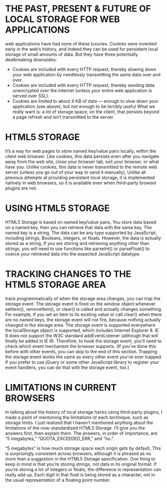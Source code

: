 # THE PAST, PRESENT & FUTURE OF LOCAL STORAGE FOR WEB APPLICATIONS
web applications have had none of these luxuries. Cookies were invented early in the web’s history, and indeed they can be used for persistent local storage of small amounts of data. But they have three potentially dealbreaking downsides:

* Cookies are included with every HTTP request, thereby slowing down your web application by needlessly transmitting the same data over and over.
* Cookies are included with every HTTP request, thereby sending data unencrypted over the internet (unless your entire web application is served over SSL).
* Cookies are limited to about 4 KB of data — enough to slow down your application (see above), but not enough to be terribly useful
What we really want is:
a lot of storage space, on the client, that persists beyond a page refresh and isn’t transmitted to the server.

# HTML5 STORAGE
it’s a way for web pages to store named key/value pairs locally, within the client web browser. Like cookies, this data persists even after you navigate away from the web site, close your browser tab, exit your browser, or what have you.
Unlike cookies, this data is never transmitted to the remote web server (unless you go out of your way to send it manually), Unlike all previous attempts at providing persistent local storage, it is implemented natively in web browsers, so it is available even when third-party browser plugins are not.

# USING HTML5 STORAGE
HTML5 Storage is based on named key/value pairs, You store data based on a named key, then you can retrieve that data with the same key, The named key is a string, The data can be any type supported by JavaScript, including strings, Booleans, integers, or floats.
However, the data is actually stored as a string, If you are storing and retrieving anything other than strings, you will need to use functions like parseInt() or parseFloat() to coerce your retrieved data into the expected JavaScript datatype.

# TRACKING CHANGES TO THE HTML5 STORAGE AREA
track programmatically of when the storage area changes, you can trap the storage event.
 The storage event is fired on the window object whenever setItem(), removeItem(), or clear() is called and actually changes something. For example, if you set an item to its existing value or call clear() when there are no named keys, the storage event will not fire, because nothing actually changed in the storage area.
The storage event is supported everywhere the localStorage object is supported, which includes Internet Explorer 8. IE 8 does not support the W3C standard addEventListener (although that will finally be added in IE 9). Therefore, to hook the storage event, you’ll need to check which event mechanism the browser supports. (If you’ve done this before with other events, you can skip to the end of this section. Trapping the storage event works the same as every other event you’ve ever trapped. If you prefer to use jQuery or some other JavaScript library to register your event handlers, you can do that with the storage event, too.)

# LIMITATIONS IN CURRENT BROWSERS
In talking about the history of local storage hacks using third-party plugins, I made a point of mentioning the limitations of each technique, such as storage limits. I just realized that I haven’t mentioned anything about the limitations of the now-standardized HTML5 Storage. I’ll give you the answers first, then explain them. The answers, in order of importance, are “5 megabytes,” “QUOTA_EXCEEDED_ERR,” and “no.”

“5 megabytes” is how much storage space each origin gets by default, This is surprisingly consistent across browsers, although it is phrased as no more than a suggestion in the HTML5 Storage specification. One thing to keep in mind is that you’re storing strings, not data in its original format. If you’re storing a lot of integers or floats, the difference in representation can really add up. Each digit in that float is being stored as a character, not in the usual representation of a floating point number.
